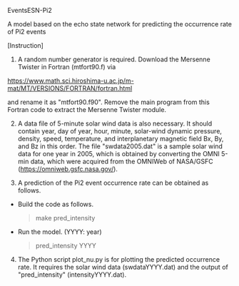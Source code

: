 EventsESN-Pi2

A model based on the echo state network for predicting the occurrence rate of Pi2 events 

[Instruction]

1. A random number generator is required. Download the Mersenne Twister in Fortran (mtfort90.f) via

  https://www.math.sci.hiroshima-u.ac.jp/m-mat/MT/VERSIONS/FORTRAN/fortran.html

and rename it as "mtfort90.f90". Remove the main program from this Fortran code to extract 
the Mersenne Twister module.


2. A data file of 5-minute solar wind data is also necessary. It should contain year, day of year, 
hour, minute, solar-wind dynamic pressure, density, speed, temperature, and interplanetary magnetic field 
Bx, By, and Bz in this order. The file "swdata2005.dat" is a sample solar wind data for one year in 2005,
which is obtained by converting the OMNI 5-min data, which were acquired from the OMNIWeb of NASA/GSFC 
(https://omniweb.gsfc.nasa.gov/). 


3. A prediction of the Pi2 event occurrence rate can be obtained as follows. 
 - Build the code as follows.

    > make pred_intensity

 - Run the model. (YYYY: year)

    > pred_intensity YYYY


4. The Python script plot_nu.py is for plotting the predicted occurrence rate. It requires 
the solar wind data (swdataYYYY.dat) and the output of "pred_intensity" (intensityYYYY.dat).
